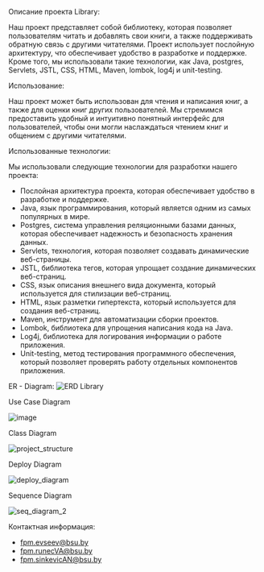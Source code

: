Описание проекта Library:

Наш проект представляет собой библиотеку, которая позволяет пользователям читать и добавлять свои книги, а также поддерживать обратную связь с другими читателями. Проект использует послойную архитектуру, что обеспечивает удобство в разработке и поддержке. Кроме того, мы использовали такие технологии, как Java, postgres, Servlets, JSTL, CSS, HTML, Maven, lombok, log4j и unit-testing.

Использование:

Наш проект может быть использован для чтения и написания книг, а также для оценки книг других пользователей. Мы стремимся предоставить удобный и интуитивно понятный интерфейс для пользователей, чтобы они могли наслаждаться чтением книг и общением с другими читателями.

Использованные технологии:

Мы использовали следующие технологии для разработки нашего проекта:

- Послойная архитектура проекта, которая обеспечивает удобство в разработке и поддержке.
- Java, язык программирования, который является одним из самых популярных в мире.
- Postgres, система управления реляционными базами данных, которая обеспечивает надежность и безопасность хранения данных.
- Servlets, технология, которая позволяет создавать динамические веб-страницы.
- JSTL, библиотека тегов, которая упрощает создание динамических веб-страниц.
- CSS, язык описания внешнего вида документа, который используется для стилизации веб-страниц.
- HTML, язык разметки гипертекста, который используется для создания веб-страниц.
- Maven, инструмент для автоматизации сборки проектов.
- Lombok, библиотека для упрощения написания кода на Java.
- Log4j, библиотека для логирования информации о работе приложения.
- Unit-testing, метод тестирования программного обеспечения, который позволяет проверять работу отдельных компонентов приложения.

ER - Diagram:
![ERD Library](https://github.com/Vladimir-Runets/LIBRARY/assets/108408528/5da624fe-93cf-4bbd-8ca1-d28f95039574)

Use Case Diagram

![image](https://github.com/Vladimir-Runets/LIBRARY/assets/108408528/b057e9e9-bb2f-44f0-bdb2-43f19dc7a777)

Class Diagram

![project_structure](https://github.com/Vladimir-Runets/LIBRARY/assets/108408528/de6de2da-00fa-45d4-9e7f-8dacab7bf312)

Deploy Diagram

![deploy_diagram](https://github.com/Vladimir-Runets/LIBRARY/assets/91636520/224b2bed-e183-4a53-8a0f-ce000ed73967)

Sequence Diagram

![seq_diagram_2](https://github.com/Vladimir-Runets/LIBRARY/assets/91636520/bf46e33f-16e2-4371-ba7f-b6aa44df8bf3)

Контактная информация:

- fpm.evseev@bsu.by
- fpm.runecVA@bsu.by
- fpm.sinkevicAN@bsu.by
